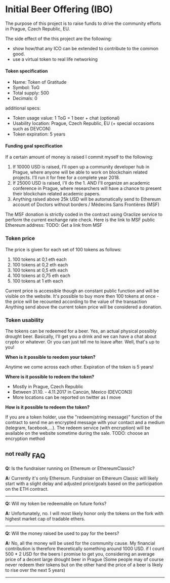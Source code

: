 # Initial Beer Offering (IBO)

The purpose of this project is to raise funds to drive the community efforts in Prague, Czech Republic, EU.

The side effect of the this project are the following:
 - show how/that any ICO can be extended to contribute to the common good.
 - use a virtual token to real life networking


#### Token specification
- Name: Token of Gratitude
- Symbol: ToG
- Total supply: 500
- Decimals: 0

additional specs:
- Token usage value: 1 ToG = 1 beer + chat (optional)
- Usability location: Prague, Czech Republic, EU (+ special occasions such as DEVCON)
- Token expiration: 5 years

#### Funding goal specification
If a certain amount of money is raised I commit myself to the following:
1. If 10000 USD is raised, I'll open up a community developer hub in Prague, where anyone will be able to work on blockchain related projects. I'll run it for free for a complete year 2018.
2. If 25000 USD is raised, I'll do the 1. AND I'll organize an academic conference in Prague, where researchers will have a chance to present their blockchain related academic papers.
3. Anything raised above 25k USD will be automatically send to Ethereum account of Doctors without borders / Médecins Sans Frontières (MSF)

The MSF donation is strictly coded in the contract using Oraclize service to perform the current exchange rate check.
Here is the link to MSF public Ethereum address:
TODO: Get a link from MSF

### Token price
The price is given for each set of 100 tokens as follows:
 1. 100 tokens at 0,1 eth each
 2. 100 tokens at 0,2 eth each
 3. 100 tokens at 0,5 eth each
 4. 100 tokens at 0,75 eth each
 5. 100 tokens at 1 eth each

 Current price is accessible though an constant public function and will be visible on the website.
 It's possible to buy more then 100 tokens at once - the price will be recounted according to the value of the transaction
 Anything send above the current token price will be considered a donation.

### Token usability
The tokens can be redeemed for a beer. Yes, an actual physical possibly drought beer.
Basically, I'll get you a drink and we can have a chat about crypto or whatever.
Or you can just tell me to leave after. Well, that's up to you!

**When is it possible to reedem your token?**

Anytime we come across each other.
Expiration of the token is 5 years!

**Where is it possible to redeem the token?**

* Mostly in Prague, Czech Republic
* Between 31.10. -  4.11.2017 in Cancún, Mexico (DEVCON3)
* More locations can be reported on twitter as I move

**How is it possible to redeem the token?**

If you are a token holder, use the "redeem(string message)" function of the contract to send me an encrypted message with your contact and a medium (telegram, facebook,...).
The redeem service (with encryption) will be available on the website sometime during the sale.
TODO: choose an encryption method

## <sup>not really</sup> FAQ
**Q:** Is the fundraiser running on Ethereum or EthereumClassic?

**A:** Currently it's only Ethereum. Fundraiser on Ethereum Classic will likely start
 with a slight delay and adjusted price/goals based on the participation on the ETH contract.
___
**Q:** Will my token be redeemable on future forks?

**A:** Unfortunately, no. I will most likely honor only the tokens on the fork with highest market cap of tradable ethers.
___
**Q:** Will the money raised be used to pay for the beers?

**A:** No, all the money will be used for the community cause.
My financial contribution is therefore theoretically something around 1000 USD.
if I count 500 * 2 USD for the beers I promise to get you, considering
an average price of a decent large drought beer in Prague
(Some people may of course never redeem their tokens but on the other hand
 the price of a beer is likely to rise over the next 5 years)
___


